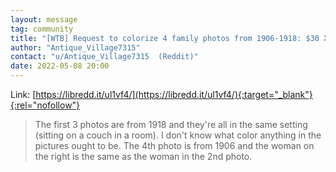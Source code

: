 ```yaml
---
layout: message
tag: community
title: "[WTB] Request to colorize 4 family photos from 1906-1918: $30 XMR for all 4"
author: "Antique_Village7315"	
contact: "u/Antique_Village7315	 (Reddit)"
date: 2022-05-08 20:00
---
```


Link: [https://libredd.it/ul1vf4/](https://libredd.it/ul1vf4/){:target="_blank"}{:rel="nofollow"}

> The first 3 photos are from 1918 and they're all in the same setting (sitting on a couch in a room). I don't know what color anything in the pictures ought to be. The 4th photo is from 1906 and the woman on the right is the same as the woman in the 2nd photo.

